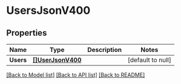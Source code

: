# UsersJsonV400

## Properties
Name | Type | Description | Notes
------------ | ------------- | ------------- | -------------
**Users** | [**[]UserJsonV400**](UserJsonV400.md) |  | [default to null]

[[Back to Model list]](../README.md#documentation-for-models) [[Back to API list]](../README.md#documentation-for-api-endpoints) [[Back to README]](../README.md)


